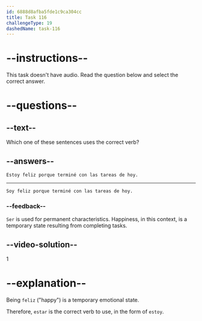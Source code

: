 ```yaml
---
id: 6888d8afba5fde1c9ca304cc
title: Task 116
challengeType: 19
dashedName: task-116
---
```


<!-- NO AUDIO -->

# --instructions--

This task doesn't have audio. Read the question below and select the correct answer.

# --questions--

## --text--

Which one of these sentences uses the correct verb?

## --answers--

`Estoy feliz porque terminé con las tareas de hoy.`

---

`Soy feliz porque terminé con las tareas de hoy.`

### --feedback--

`Ser` is used for permanent characteristics. Happiness, in this context, is a temporary state resulting from completing tasks.

## --video-solution--

1

# --explanation--

Being `feliz` ("happy") is a temporary emotional state. 

Therefore, `estar` is the correct verb to use, in the form of `estoy`.
